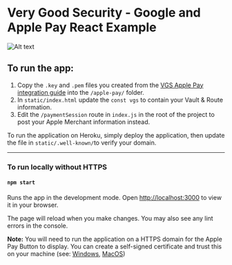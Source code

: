 # Very Good Security - Google and Apple Pay React Example

![Alt text](/public/splash.png?raw=true "Title")

## To run the app: 

1. Copy the `.key` and `.pem` files you created from the [VGS Apple Pay integration guide](https://www.verygoodsecurity.com/docs/integrations/apple-pay/) into the `/apple-pay/` folder. 
2. In `static/index.html` update the `const vgs` to contain your Vault & Route information.
3. Edit the `/paymentSession` route in `index.js` in the root of the project to post your Apple Merchant information instead.

To run the application on Heroku, simply deploy the application, then update the file in `static/.well-known/`to verify your domain.

--- 

### To run locally without HTTPS

#### `npm start`

Runs the app in the development mode. Open [http://localhost:3000](http://localhost:3000) to view it in your browser.

The page will reload when you make changes. You may also see any lint errors in the console.

**Note:** You will need to run the application on a HTTPS domain for the Apple Pay Button to display. You can create a self-signed certificate and trust this on your machine (see: [Windows](https://medium.com/@praveenmobdev/localhost-as-https-with-reactjs-app-on-windows-a1270d7fbd1f), [MacOS](https://support.apple.com/en-my/guide/keychain-access/kyca2431/mac))
